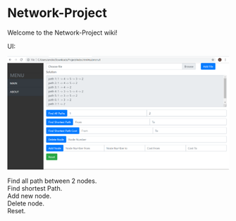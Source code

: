 # Network-Project

Welcome to the Network-Project wiki!

UI:

![](https://github.com/LintaoLu/Network-Project/blob/master/UI.png)

Find all path between 2 nodes. <br />
Find shortest Path. <br />
Add new node. <br />
Delete node. <br />
Reset. 
